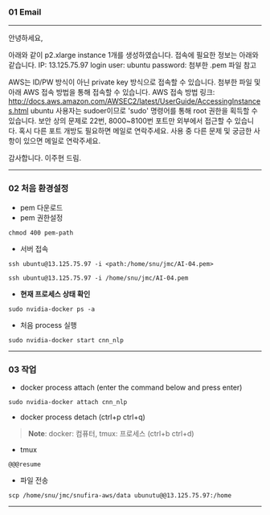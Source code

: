 
### 01 Email

---

안녕하세요,

아래와 같이 p2.xlarge instance 1개를 생성하였습니다. 접속에 필요한 정보는 아래와 같습니다.
IP: 13.125.75.97
login user: ubuntu
password: 첨부한 .pem 파일 참고

AWS는 ID/PW 방식이 아닌 private key 방식으로 접속할 수 있습니다. 첨부한 파일 및 아래 AWS 접속 방법을 통해 접속할 수 있습니다.
AWS 접속 방법 링크: http://docs.aws.amazon.com/AWSEC2/latest/UserGuide/AccessingInstances.html
ubuntu 사용자는 sudoer이므로 'sudo' 명령어를 통해 root 권한을 획득할 수 있습니다.
보안 상의 문제로 22번, 8000~8100번 포트만 외부에서 접근할 수 있습니다. 혹시 다른 포트 개방도 필요하면 메일로 연락주세요.
사용 중 다른 문제 및 궁금한 사항이 있으면 메일로 연락주세요.

감사합니다.
이주현 드림.


---

### 02 처음 환경설정

+ pem 다운로드
+ pem 권한설정

`chmod 400 pem-path`

+ 서버 접속

`ssh ubuntu@13.125.75.97 -i <path:/home/snu/jmc/AI-04.pem>`

`ssh ubuntu@13.125.75.97 -i /home/snu/jmc/AI-04.pem`

+ **현재 프로세스 상태 확인**

`sudo nvidia-docker ps -a`


+ 처음 process 실행

`sudo nvidia-docker start cnn_nlp`

---

### 03 작업

+ docker process attach (enter the command below and press enter)

`sudo nvidia-docker attach cnn_nlp`

+ docker process detach (ctrl+p ctrl+q)

> **Note**: docker: 컴퓨터, tmux: 프로세스 (ctrl+b ctrl+d)

+ tmux

`@@@resume`

+ 파일 전송

`scp /home/snu/jmc/snufira-aws/data ubunutu@@13.125.75.97:/home`

---
